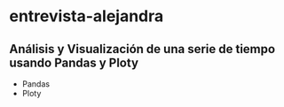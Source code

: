 # entrevista-alejandra

## Análisis y Visualización de una serie de tiempo usando Pandas y Ploty

- Pandas
- Ploty
